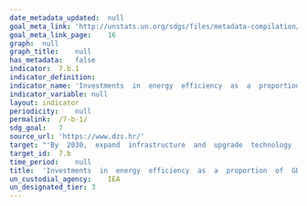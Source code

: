 ```yaml
---	
date_metadata_updated:	null
goal_meta_link:	'http://unstats.un.org/sdgs/files/metadata-compilation/Metadata-Goal-7.pdf'
goal_meta_link_page:	16
graph:	null
graph_title:	null
has_metadata:	false
indicator:	7.b.1
indicator_definition:	
indicator_name:	'Investments  in  energy  efficiency  as  a  proportion  of  GDP  and  the  amount  of  foreign  direct  investment  in  financial  transfer  for  infrastructure  and  technology  to  sustainable  development  services'
indicator_variable:	null
layout:	indicator
periodicity:	null
permalink:	/7-b-1/
sdg_goal:	7
source_url:	'https://www.dzs.hr/'
target:	"'By  2030,  expand  infrastructure  and  upgrade  technology  for  supplying  modern  and  sustainable  energy  services  for  all  in  developing  countries,  in  particular  least  developed  countries  and  small  island  developing  States  and  landlocked  developing  countries,  in  accordance  with  their  respective  programmes  of  support'"
target_id:	7.b
time_period:	null
title:	'Investments  in  energy  efficiency  as  a  proportion  of  GDP  and  the  amount  of  foreign  direct  investment  in  financial  transfer  for  infrastructure  and  technology  to  sustainable  development  services'
un_custodial_agency:	IEA
un_designated_tier:	3
---	
```

